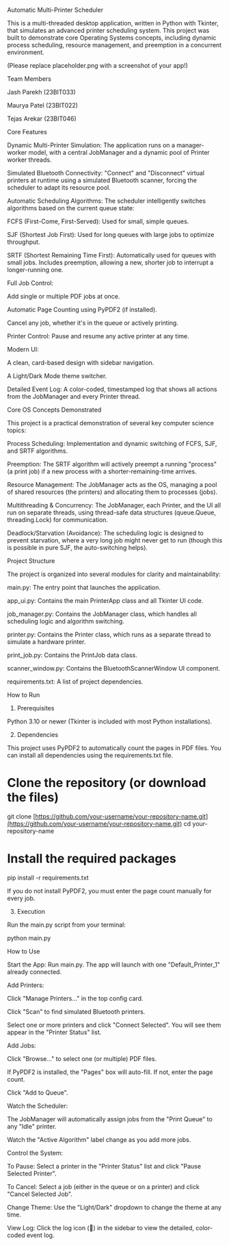 Automatic Multi-Printer Scheduler

This is a multi-threaded desktop application, written in Python with Tkinter, that simulates an advanced printer scheduling system. This project was built to demonstrate core Operating Systems concepts, including dynamic process scheduling, resource management, and preemption in a concurrent environment.

(Please replace placeholder.png with a screenshot of your app!)

Team Members

Jash Parekh (23BIT033)

Maurya Patel (23BIT022)

Tejas Arekar (23BIT046)

Core Features

Dynamic Multi-Printer Simulation: The application runs on a manager-worker model, with a central JobManager and a dynamic pool of Printer worker threads.

Simulated Bluetooth Connectivity: "Connect" and "Disconnect" virtual printers at runtime using a simulated Bluetooth scanner, forcing the scheduler to adapt its resource pool.

Automatic Scheduling Algorithms: The scheduler intelligently switches algorithms based on the current queue state:

FCFS (First-Come, First-Served): Used for small, simple queues.

SJF (Shortest Job First): Used for long queues with large jobs to optimize throughput.

SRTF (Shortest Remaining Time First): Automatically used for queues with small jobs. Includes preemption, allowing a new, shorter job to interrupt a longer-running one.

Full Job Control:

Add single or multiple PDF jobs at once.

Automatic Page Counting using PyPDF2 (if installed).

Cancel any job, whether it's in the queue or actively printing.

Printer Control: Pause and resume any active printer at any time.

Modern UI:

A clean, card-based design with sidebar navigation.

A Light/Dark Mode theme switcher.

Detailed Event Log: A color-coded, timestamped log that shows all actions from the JobManager and every Printer thread.

Core OS Concepts Demonstrated

This project is a practical demonstration of several key computer science topics:

Process Scheduling: Implementation and dynamic switching of FCFS, SJF, and SRTF algorithms.

Preemption: The SRTF algorithm will actively preempt a running "process" (a print job) if a new process with a shorter-remaining-time arrives.

Resource Management: The JobManager acts as the OS, managing a pool of shared resources (the printers) and allocating them to processes (jobs).

Multithreading & Concurrency: The JobManager, each Printer, and the UI all run on separate threads, using thread-safe data structures (queue.Queue, threading.Lock) for communication.

Deadlock/Starvation (Avoidance): The scheduling logic is designed to prevent starvation, where a very long job might never get to run (though this is possible in pure SJF, the auto-switching helps).

Project Structure

The project is organized into several modules for clarity and maintainability:

main.py: The entry point that launches the application.

app_ui.py: Contains the main PrinterApp class and all Tkinter UI code.

job_manager.py: Contains the JobManager class, which handles all scheduling logic and algorithm switching.

printer.py: Contains the Printer class, which runs as a separate thread to simulate a hardware printer.

print_job.py: Contains the PrintJob data class.

scanner_window.py: Contains the BluetoothScannerWindow UI component.

requirements.txt: A list of project dependencies.

How to Run

1. Prerequisites

Python 3.10 or newer (Tkinter is included with most Python installations).

2. Dependencies

This project uses PyPDF2 to automatically count the pages in PDF files. You can install all dependencies using the requirements.txt file.

# Clone the repository (or download the files)
git clone [https://github.com/your-username/your-repository-name.git](https://github.com/your-username/your-repository-name.git)
cd your-repository-name

# Install the required packages
pip install -r requirements.txt


If you do not install PyPDF2, you must enter the page count manually for every job.

3. Execution

Run the main.py script from your terminal:

python main.py


How to Use

Start the App: Run main.py. The app will launch with one "Default_Printer_1" already connected.

Add Printers:

Click "Manage Printers..." in the top config card.

Click "Scan" to find simulated Bluetooth printers.

Select one or more printers and click "Connect Selected". You will see them appear in the "Printer Status" list.

Add Jobs:

Click "Browse..." to select one (or multiple) PDF files.

If PyPDF2 is installed, the "Pages" box will auto-fill. If not, enter the page count.

Click "Add to Queue".

Watch the Scheduler:

The JobManager will automatically assign jobs from the "Print Queue" to any "Idle" printer.

Watch the "Active Algorithm" label change as you add more jobs.

Control the System:

To Pause: Select a printer in the "Printer Status" list and click "Pause Selected Printer".

To Cancel: Select a job (either in the queue or on a printer) and click "Cancel Selected Job".

Change Theme: Use the "Light/Dark" dropdown to change the theme at any time.

View Log: Click the log icon (📜) in the sidebar to view the detailed, color-coded event log.
